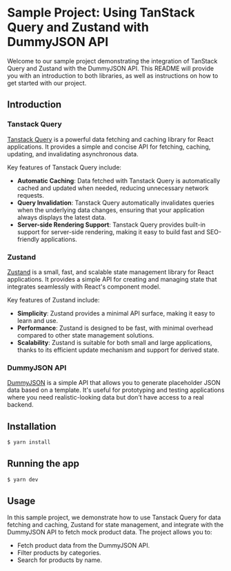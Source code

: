 <!-- ## Installation

```bash
$ yarn install
```

## Running the app

```bash
$ yarn dev

``` -->

# Sample Project: Using TanStack Query and Zustand with DummyJSON API

Welcome to our sample project demonstrating the integration of TanStack Query and Zustand with the DummyJSON API. This README will provide you with an introduction to both libraries, as well as instructions on how to get started with our project.

## Introduction

### Tanstack Query

[Tanstack Query](https://tanstack.com/docs/) is a powerful data fetching and caching library for React applications. It provides a simple and concise API for fetching, caching, updating, and invalidating asynchronous data.

Key features of Tanstack Query include:

- **Automatic Caching**: Data fetched with Tanstack Query is automatically cached and updated when needed, reducing unnecessary network requests.
- **Query Invalidation**: Tanstack Query automatically invalidates queries when the underlying data changes, ensuring that your application always displays the latest data.
- **Server-side Rendering Support**: Tanstack Query provides built-in support for server-side rendering, making it easy to build fast and SEO-friendly applications.

### Zustand

[Zustand](https://github.com/pmndrs/zustand) is a small, fast, and scalable state management library for React applications. It provides a simple API for creating and managing state that integrates seamlessly with React's component model.

Key features of Zustand include:

- **Simplicity**: Zustand provides a minimal API surface, making it easy to learn and use.
- **Performance**: Zustand is designed to be fast, with minimal overhead compared to other state management solutions.
- **Scalability**: Zustand is suitable for both small and large applications, thanks to its efficient update mechanism and support for derived state.

### DummyJSON API

[DummyJSON](https://dummyjson.com/) is a simple API that allows you to generate placeholder JSON data based on a template. It's useful for prototyping and testing applications where you need realistic-looking data but don't have access to a real backend.

## Installation

```bash
$ yarn install
```

## Running the app

```bash
$ yarn dev

```

## Usage

In this sample project, we demonstrate how to use Tanstack Query for data fetching and caching, Zustand for state management, and integrate with the DummyJSON API to fetch mock product data. The project allows you to:

- Fetch product data from the DummyJSON API.
- Filter products by categories.
- Search for products by name.
